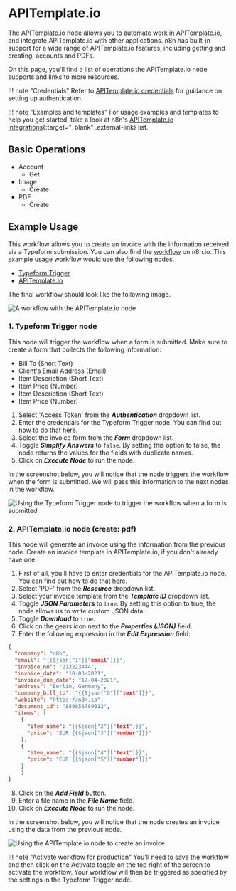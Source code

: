 # APITemplate.io

The APITemplate.io node allows you to automate work in APITemplate.io, and integrate APITemplate.io with other applications. n8n has built-in support for a wide range of APITemplate.io features, including getting and creating, accounts and PDFs.

On this page, you'll find a list of operations the APITemplate.io node supports and links to more resources.

!!! note "Credentials"
	Refer to [APITemplate.io credentials](/integrations/builtin/credentials/apitemplateio/) for guidance on setting up authentication. 

!!! note "Examples and templates"
	For usage examples and templates to help you get started, take a look at n8n's [APITemplate.io integrations](https://n8n.io/integrations/apitemplateio/){:target="_blank" .external-link} list.



## Basic Operations

* Account
  * Get
* Image
  * Create
* PDF
  * Create

## Example Usage

This workflow allows you to create an invoice with the information received via a Typeform submission. You can also find the [workflow](https://n8n.io/workflows/989) on n8n.io. This example usage workflow would use the following nodes.
- [Typeform Trigger](/integrations/builtin/trigger-nodes/n8n-nodes-base.typeformtrigger/)
- [APITemplate.io]()

The final workflow should look like the following image.

![A workflow with the APITemplate.io node](/_images/integrations/builtin/app-nodes/apitemplateio/workflow.png)

### 1. Typeform Trigger node

This node will trigger the workflow when a form is submitted. Make sure to create a form that collects the following information:

- Bill To (Short Text)
- Client's Email Address (Email)
- Item Description (Short Text)
- Item Price (Number)
- Item Description (Short Text)
- Item Price (Number)

1. Select 'Access Token' from the ***Authentication*** dropdown list.
2. Enter the credentials for the Typeform Trigger node. You can find out how to do that [here](/integrations/builtin/credentials/typeform/).
3. Select the invoice form from the ***Form*** dropdown list.
4. Toggle ***Simplify Answers*** to `false`. By setting this option to false, the node returns the values for the fields with duplicate names.
5. Click on ***Execute Node*** to run the node.

In the screenshot below, you will notice that the node triggers the workflow when the form is submitted. We will pass this information to the next nodes in the workflow.

![Using the Typeform Trigger node to trigger the workflow when a form is submitted](/_images/integrations/builtin/app-nodes/apitemplateio/typeformtrigger_node.png)

### 2. APITemplate.io node (create: pdf)

This node will generate an invoice using the information from the previous node. Create an invoice template in APITemplate.io, if you don't already have one.

1. First of all, you'll have to enter credentials for the APITemplate.io node. You can find out how to do that [here](/integrations/builtin/credentials/apitemplateio/).
2. Select 'PDF' from the ***Resource*** dropdown list.
3. Select your invoice template from the ***Template ID*** dropdown list.
4. Toggle ***JSON Parameters*** to `true`. By setting this option to true, the node allows us to write custom JSON data.
5. Toggle ***Download*** to `true`.
6. Click on the gears icon next to the ***Properties (JSON)*** field.
7. Enter the following expression in the ***Edit Expression*** field:
```json
{
  "company": "n8n",
  "email": "{{$json["1"]["email"]}}",
  "invoice_no": "213223444",
  "invoice_date": "18-03-2021",
  "invoice_due_date": "17-04-2021",
  "address": "Berlin, Germany",
  "company_bill_to": "{{$json["0"]["text"]}}",
  "website": "https://n8n.io",
  "document_id": "889856789012",
  "items": [
    {
      "item_name": "{{$json["2"]["text"]}}",
      "price": "EUR {{$json["3"]["number"]}}"
    },
    {
      "item_name": "{{$json["4"]["text"]}}",
      "price": "EUR {{$json["5"]["number"]}}"
    }
    ]
}
```
8. Click on the ***Add Field*** button.
9. Enter a file name in the ***File Name*** field.
10. Click on ***Execute Node*** to run the node.

In the screenshot below, you will notice that the node creates an invoice using the data from the previous node.

![Using the APITemplate.io node to create an invoice](/_images/integrations/builtin/app-nodes/apitemplateio/apitemplate.io_node.png)

!!! note "Activate workflow for production"
    You'll need to save the workflow and then click on the Activate toggle on the top right of the screen to activate the workflow. Your workflow will then be triggered as specified by the settings in the Typeform Trigger node.

